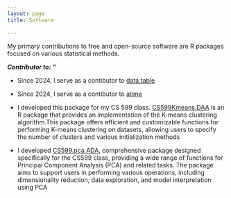 ```yaml
---
layout: page
title: Software
  
---
```


My primary contributions to free and open-source software are R packages focused on various statistical methods.

***Contributor to: "***

- Since 2024, I serve as a contibutor to [data.table](https://rdatatable.r-universe.dev/data.table)
  
- Since 2024, I serve as a contibutor to [atime](https://github.com/tdhock/atime/graphs/contributors)

- I developed this package for my CS 599 class. [CS599Kmeans.DAA](https://github.com/DorisAmoakohene/K-means-Pkg-for-CS599) is an R package that provides an implementation of the K-means clustering algorithm.This package offers efficient and customizable functions for performing K-means clustering on datasets, allowing users to specify the number of clusters and various initialization methods

- I developed [CS599.pca.ADA](https://github.com/DorisAmoakohene/R-Package-Proj-for-CS599-final), comprehensive package designed specifically for the CS599 class, providing a wide range of functions for Principal Component Analysis (PCA) and related tasks. The package aims to support users in performing various operations, including dimensionality reduction, data exploration, and model interpretation using PCA

